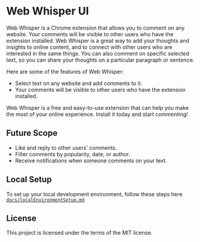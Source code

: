 # Web Whisper UI

Web Whisper is a Chrome extension that allows you to comment on any website. Your comments will be visible to other users who have the extension installed.  Web Whisper is a great way to add your thoughts and insights to online content, and to connect with other users who are interested in the same things. You can also comment on specific selected text, so you can share your thoughts on a particular paragraph or sentence.

Here are some of the features of Web Whisper:

- Select text on any website and add comments to it.
- Your comments will be visible to other users who have the extension installed.

Web Whisper is a free and easy-to-use extension that can help you make the most of your online experience. Install it today and start commenting!

##  Future Scope
- Like and reply to other users' comments.
- Filter comments by popularity, date, or author.
- Receive notifications when someone comments on your text.

## Local Setup
To set up your local development environment, follow these steps here [`docs/localEnvironmentSetup.md`](docs/localEnvironmentSetup.md)

## License
This project is licensed under the terms of the MIT license.